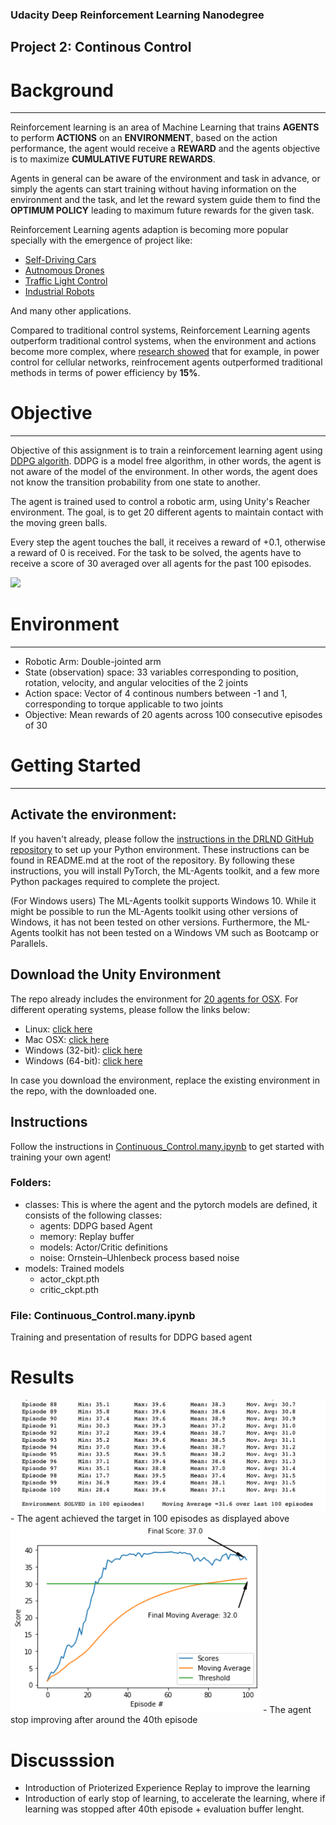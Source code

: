 
### Udacity Deep Reinforcement Learning Nanodegree
## Project 2: Continous Control

# Background
------------
Reinforcement learning is an area of Machine Learning that trains **AGENTS** to perform **ACTIONS** on an **ENVIRONMENT**, based on the action performance, the agent would receive a **REWARD** and the agents objective is to maximize **CUMULATIVE FUTURE REWARDS**.

Agents in general can be aware of the environment and task in advance, or simply the agents can start training without having information on the environment and the task, and let the reward system guide them to find the **OPTIMUM POLICY** leading to maximum future rewards for the given task.

Reinforcement Learning agents adaption is becoming more popular specially with the emergence of project like:

- [Self-Driving Cars](https://arxiv.org/pdf/1811.11329.pdf)
- [Autnomous Drones](https://arxiv.org/pdf/1801.05086.pdf)
- [Traffic Light Control](https://towardsdatascience.com/applications-of-reinforcement-learning-in-real-world-1a94955bcd12)
- [Industrial Robots](https://www.sciencedirect.com/science/article/pii/S221282711730241X)

And many other applications.

Compared to traditional control systems, Reinforcement Learning agents outperform traditional control systems, when the environment and actions become more complex, where [research showed](https://arxiv.org/pdf/1902.07903.pdf) that for example, in power control for cellular networks, reinfrocement agents outperformed traditional methods in terms of power efficiency by **15%**.

# Objective
---------------------------

Objective of this assignment is to train a reinforcement learning agent using [DDPG algorith](https://arxiv.org/pdf/1509.02971.pdf). DDPG is a model free algorithm, in other words, the agent is not aware of the model of the environment. In other words, the agent does not know the transition probability from one state to another.

The agent is trained used to control a robotic arm, using Unity's Reacher environment. The goal, is to get 20 different agents to maintain contact with the moving green balls.

Every step the agent touches the ball, it receives a reward of +0.1, otherwise a reward of 0 is received. For the task to be solved, the agents have to receive a score of 30 averaged over all agents for the past 100 episodes.


<img src="./reacher20.gif" width="400"/>

# Environment
-------------
- Robotic Arm: Double-jointed arm
- State (observation) space: 33 variables corresponding to position, rotation, velocity, and angular velocities of the 2 joints
- Action space: Vector of 4 continous numbers between -1 and 1, corresponding to torque applicable to two joints
- Objective: Mean rewards of 20 agents across 100 consecutive episodes of 30

# Getting Started
--------
## Activate the environment:
If you haven't already, please follow the [instructions in the DRLND GitHub repository](https://github.com/udacity/deep-reinforcement-learning#dependencies) to set up your Python environment. These instructions can be found in README.md at the root of the repository. By following these instructions, you will install PyTorch, the ML-Agents toolkit, and a few more Python packages required to complete the project.

(For Windows users) The ML-Agents toolkit supports Windows 10. While it might be possible to run the ML-Agents toolkit using other versions of Windows, it has not been tested on other versions. Furthermore, the ML-Agents toolkit has not been tested on a Windows VM such as Bootcamp or Parallels.

## Download the Unity Environment
The repo already includes the environment for [20 agents for OSX](./Reacher.many). For different operating systems, please follow the links below:

- Linux: [click here](https://s3-us-west-1.amazonaws.com/udacity-drlnd/P2/Reacher/Reacher_Linux.zip)
- Mac OSX: [click here](https://s3-us-west-1.amazonaws.com/udacity-drlnd/P2/Reacher/Reacher.app.zip)
- Windows (32-bit): [click here](https://s3-us-west-1.amazonaws.com/udacity-drlnd/P2/Reacher/Reacher_Windows_x86.zip)
- Windows (64-bit): [click here](https://s3-us-west-1.amazonaws.com/udacity-drlnd/P2/Reacher/Reacher_Windows_x86_64.zip)

In case you download the environment, replace the existing environment in the repo, with the downloaded one.

## Instructions

Follow the instructions in [Continuous_Control.many.ipynb](./Continuous_Control.many.ipynb) to get started with training your own agent!

### Folders:
- classes: This is where the agent and the pytorch models are defined, it consists of the following classes:
    - agents: DDPG based Agent
    - memory: Replay buffer
    - models: Actor/Critic definitions
    - noise: Ornstein–Uhlenbeck process based noise
- models: Trained models
    - actor_ckpt.pth
    - critic_ckpt.pth

### File: Continuous_Control.many.ipynb

Training and presentation of results for DDPG based agent

# Results

<img src="./ddpg.training.png" width="600"/>
- The agent achieved the target in 100 episodes as displayed above

<img src="./reacher.perf" width="400"/>
- The agent stop improving after around the 40th episode

# Discusssion
- Introduction of Prioterized Experience Replay to improve the learning
- Introduction of early stop of learning, to accelerate the learning, where if learning was stopped after 40th episode + evaluation buffer lenght. 


```python

```
